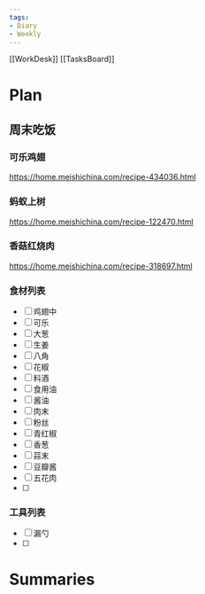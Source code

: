 ```yaml
---
tags:
- Diary 
- Weekly
---
```

[[WorkDesk]]
[[TasksBoard]]
# Plan

## 周末吃饭

### 可乐鸡翅
https://home.meishichina.com/recipe-434036.html
### 蚂蚁上树
https://home.meishichina.com/recipe-122470.html
### 香菇红烧肉
https://home.meishichina.com/recipe-318697.html

### 食材列表

- [ ] 鸡翅中
- [ ] 可乐
- [ ] 大葱
- [ ] 生姜
- [ ] 八角
- [ ] 花椒
- [ ] 料酒
- [ ] 食用油
- [ ] 酱油
- [ ] 肉末
- [ ] 粉丝
- [ ] 青红椒
- [ ] 香葱
- [ ] 蒜末
- [ ] 豆瓣酱
- [ ] 五花肉
- [ ] 

### 工具列表

- [ ] 漏勺
- [ ] 

# Summaries 



